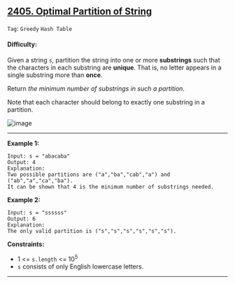 ## [2405. Optimal Partition of String](https://leetcode.com/problems/optimal-partition-of-string/)

```Tag```: ```Greedy``` ```Hash Table```

#### Difficulty: 

Given a string ```s```, partition the string into one or more __substrings__ such that the characters in each substring are __unique__. That is, no letter appears in a single substring more than __once__.

Return _the minimum number of substrings in such a partition_.

Note that each character should belong to exactly one substring in a partition.

![image](https://user-images.githubusercontent.com/35042430/229675737-fdc936e2-482e-4a03-a7f7-6e86cfbd3112.png)

---

__Example 1:__
```
Input: s = "abacaba"
Output: 4
Explanation:
Two possible partitions are ("a","ba","cab","a") and ("ab","a","ca","ba").
It can be shown that 4 is the minimum number of substrings needed.
```

__Example 2:__
```
Input: s = "ssssss"
Output: 6
Explanation:
The only valid partition is ("s","s","s","s","s","s").
```

__Constraints:__

- 1 <= ```s.length``` <= 10<sup>5</sup>
- ```s``` consists of only English lowercase letters.

---

